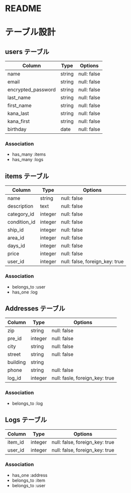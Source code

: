 # README

# テーブル設計

## users テーブル

| Column             | Type   | Options     |
| ------------------ | ------ | ----------- |
| name               | string | null: false |
| email              | string | null: false |
| encrypted_password | string | null: false | 
| last_name          | string | null: false |
| first_name         | string | null: false |
| kana_last          | string | null: false |
| kana_first         | string | null: false |
| birthday           | date   | null: false |

### Association

- has_many :items
- has_many :logs

## items テーブル

| Column       | Type    | Options                        |
| ------------ | ------- | ------------------------------ |
| name         | string  | null: false                    |
| description  | text    | null: false                    |
| category_id  | integer | null: false                    |
| condition_id | integer | null: false                    |
| ship_id      | integer | null: false                    |
| area_id      | integer | null: false                    |
| days_id      | integer | null: false                    |
| price        | integer | null: false                    |
| user_id      | integer | null: false, foreign_key: true |

### Association

- belongs_to :user
- has_one :log 

## Addresses テーブル

| Column   | Type    | Options                        |
| -------- | ------- | ------------------------------ |
| zip      | string  | null: false                    |
| pre_id   | integer | null: false                    |
| city     | string  | null: false                    |
| street   | string  | null: false                    |
| building | string  |                                |
| phone    | string  | null: false                    |
| log_id   | integer | null: fasle, foreign_key: true |

### Association

- belongs_to :log

## Logs テーブル

| Column     | Type    | Options                        |
| ---------- | ------- | ------------------------------ |
| item_id    | integer | null: false, foreign_key: true |
| user_id    | integer | null: false, foreign_key: true |

### Association

- has_one :address
- belongs_to :item
- belongs_to :user
